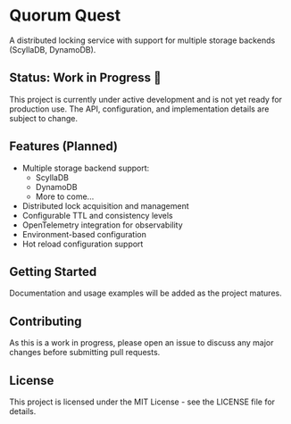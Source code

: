 # Quorum Quest

A distributed locking service with support for multiple storage backends (ScyllaDB, DynamoDB).

## Status: Work in Progress 🚧

This project is currently under active development and is not yet ready for production use. The API, configuration, and implementation details are subject to change.

## Features (Planned)

- Multiple storage backend support:
  - ScyllaDB
  - DynamoDB
  - More to come...
- Distributed lock acquisition and management
- Configurable TTL and consistency levels
- OpenTelemetry integration for observability
- Environment-based configuration
- Hot reload configuration support

## Getting Started

Documentation and usage examples will be added as the project matures.

## Contributing

As this is a work in progress, please open an issue to discuss any major changes before submitting pull requests.

## License

This project is licensed under the MIT License - see the LICENSE file for details.